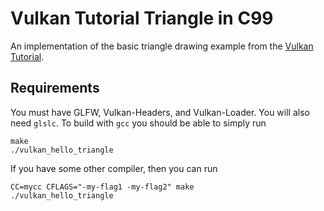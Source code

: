 # Vulkan Tutorial Triangle in C99

An implementation of the basic triangle drawing example from
the [Vulkan Tutorial](https://vulkan-tutorial.com/Drawing_a_triangle/Setup/Base_code).

## Requirements

You must have GLFW, Vulkan-Headers, and Vulkan-Loader.
You will also need `glslc`. To build with
`gcc` you should be able to simply run

```
make
./vulkan_hello_triangle
```

If you have some other compiler, then you can run

```
CC=mycc CFLAGS="-my-flag1 -my-flag2" make
./vulkan_hello_triangle
```
